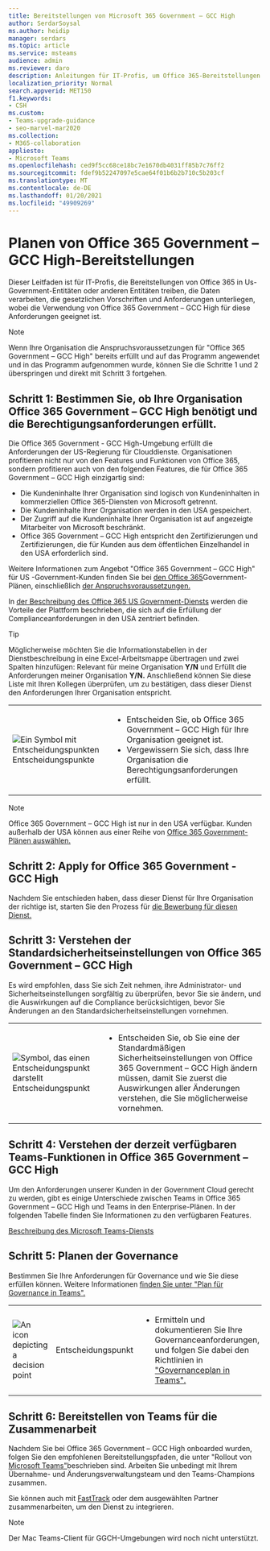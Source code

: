```yaml
---
title: Bereitstellungen von Microsoft 365 Government – GCC High
author: SerdarSoysal
ms.author: heidip
manager: serdars
ms.topic: article
ms.service: msteams
audience: admin
ms.reviewer: daro
description: Anleitungen für IT-Profis, um Office 365-Bereitstellungen in Entitäten zu treiben, die Daten verarbeiten, die den Vorschriften der US-Regierung unterliegen.
localization_priority: Normal
search.appverid: MET150
f1.keywords:
- CSH
ms.custom:
- Teams-upgrade-guidance
- seo-marvel-mar2020
ms.collection:
- M365-collaboration
appliesto:
- Microsoft Teams
ms.openlocfilehash: ced9f5cc68ce18bc7e1670db4031ff85b7c76ff2
ms.sourcegitcommit: fdef9b52247097e5cae64f01b6b2b710c5b203cf
ms.translationtype: MT
ms.contentlocale: de-DE
ms.lasthandoff: 01/20/2021
ms.locfileid: "49909269"
---
```

# <a name="plan-for-office-365-government---gcc-high-deployments"></a>Planen von Office 365 Government – GCC High-Bereitstellungen

Dieser Leitfaden ist für IT-Profis, die Bereitstellungen von Office 365 in Us-Government-Entitäten oder anderen Entitäten treiben, die Daten verarbeiten, die gesetzlichen Vorschriften und Anforderungen unterliegen, wobei die Verwendung von Office 365 Government – GCC High für diese Anforderungen geeignet ist.

> [!NOTE]
> Wenn Ihre Organisation die Anspruchsvoraussetzungen für "Office 365 Government – GCC High" bereits erfüllt und auf das Programm angewendet und in das Programm aufgenommen wurde, können Sie die Schritte 1 und 2 überspringen und direkt mit Schritt 3 fortgehen.

## <a name="step-1-determine-whether-your-organization-needs-office-365-government---gcc-high-and-meets-eligibility-requirements"></a>Schritt 1: Bestimmen Sie, ob Ihre Organisation Office 365 Government – GCC High benötigt und die Berechtigungsanforderungen erfüllt. 

Die Office 365 Government - GCC High-Umgebung erfüllt die Anforderungen der US-Regierung für Clouddienste. Organisationen profitieren nicht nur von den Features und Funktionen von Office 365, sondern profitieren auch von den folgenden Features, die für Office 365 Government – GCC High einzigartig sind:

- Die Kundeninhalte Ihrer Organisation sind logisch von Kundeninhalten in kommerziellen Office 365-Diensten von Microsoft getrennt.
- Die Kundeninhalte Ihrer Organisation werden in den USA gespeichert.
- Der Zugriff auf die Kundeninhalte Ihrer Organisation ist auf angezeigte Mitarbeiter von Microsoft beschränkt.
- Office 365 Government – GCC High entspricht den Zertifizierungen und Zertifizierungen, die für Kunden aus dem öffentlichen Einzelhandel in den USA erforderlich sind.

Weitere Informationen zum Angebot "Office 365 Government – GCC High" für US -Government-Kunden finden Sie bei [den Office 365](https://products.office.com/government/compare-office-365-government-plans)Government-Plänen, einschließlich [der Anspruchsvoraussetzungen.](https://products.office.com/government/compare-office-365-government-plans#EligibilityRequirements)

In [der Beschreibung des Office 365 US Government-Diensts](https://docs.microsoft.com/office365/servicedescriptions/office-365-platform-service-description/office-365-us-government/office-365-us-government) werden die Vorteile der Plattform beschrieben, die sich auf die Erfüllung der Complianceanforderungen in den USA zentriert befinden.


> [!Tip]
> Möglicherweise möchten Sie die Informationstabellen in der Dienstbeschreibung in eine Excel-Arbeitsmappe übertragen und zwei Spalten hinzufügen: Relevant für meine Organisation **Y/N** und Erfüllt die Anforderungen meiner Organisation **Y/N.** Anschließend können Sie diese Liste mit Ihren Kollegen überprüfen, um zu bestätigen, dass dieser Dienst den Anforderungen Ihrer Organisation entspricht.


|    |     |
|-----------|------------|
| ![Ein Symbol mit Entscheidungspunkten](media/audio_conferencing_image7.png) <br/>Entscheidungspunkte|<ul><li>Entscheiden Sie, ob Office 365 Government – GCC High für Ihre Organisation geeignet ist.</li><li>Vergewissern Sie sich, dass Ihre Organisation die Berechtigungsanforderungen erfüllt.</li></ul> |

> [!Note]
> Office 365 Government – GCC High ist nur in den USA verfügbar. Kunden außerhalb der USA können aus einer Reihe von [Office 365 Government-Plänen auswählen.](https://products.office.com/en/government/compare-office-365-government-plans)

## <a name="step-2-apply-for-office-365-government---gcc-high"></a>Schritt 2: Apply for Office 365 Government - GCC High

Nachdem Sie entschieden haben, dass dieser Dienst für Ihre Organisation der richtige ist, starten Sie den Prozess für [die Bewerbung für diesen Dienst.](https://products.office.com/government/eligibility-validation)


## <a name="step-3-understand-office-365-government---gcc-high-default-security-settings"></a>Schritt 3: Verstehen der Standardsicherheitseinstellungen von Office 365 Government – GCC High

Es wird empfohlen, dass Sie [](enable-features-office-365.md) sich Zeit nehmen, ihre Administrator- und Sicherheitseinstellungen sorgfältig zu überprüfen, bevor Sie sie ändern, und die Auswirkungen auf die Compliance berücksichtigen, bevor Sie Änderungen an den Standardsicherheitseinstellungen vornehmen.

|    |     |
|-----------|------------|
| ![Symbol, das einen Entscheidungspunkt darstellt](media/audio_conferencing_image7.png) <br/>Entscheidungspunkt|<ul><li>Entscheiden Sie, ob Sie eine der Standardmäßigen Sicherheitseinstellungen von Office 365 Government – GCC High ändern müssen, damit Sie zuerst die Auswirkungen aller Änderungen verstehen, die Sie möglicherweise vornehmen.</li></ul> |


## <a name="step-4-understand-which-teams-capabilities-are-currently-available-in-office-365-government---gcc-high"></a>Schritt 4: Verstehen der derzeit verfügbaren Teams-Funktionen in Office 365 Government – GCC High

Um den Anforderungen unserer Kunden in der Government Cloud gerecht zu werden, gibt es einige Unterschiede zwischen Teams in Office 365 Government – GCC High und Teams in den Enterprise-Plänen. In der folgenden Tabelle finden Sie Informationen zu den verfügbaren Features.

[Beschreibung des Microsoft Teams-Diensts](https://docs.microsoft.com/office365/servicedescriptions/teams-service-description)

## <a name="step-5-plan-for-governance"></a>Schritt 5: Planen der Governance

Bestimmen Sie Ihre Anforderungen für Governance und wie Sie diese erfüllen können. Weitere Informationen [finden Sie unter "Plan für Governance in Teams".](plan-teams-governance.md)

|         |         |         |
|---------|---------|---------|
|<img src="media/audio_conferencing_image7.png" alt="An icon depicting a decision point"/>|Entscheidungspunkt |<ul><li>Ermitteln und dokumentieren Sie Ihre Governanceanforderungen, und folgen Sie dabei den Richtlinien in ["Governanceplan in Teams".](plan-teams-governance.md) </li></ul>|

## <a name="step-6-deploy-teams-for-collaboration"></a>Schritt 6: Bereitstellen von Teams für die Zusammenarbeit

Nachdem Sie bei Office 365 Government – GCC High onboarded wurden, folgen Sie den empfohlenen Bereitstellungspfaden, die unter "Rollout von [Microsoft Teams"](How-to-roll-out-teams.md)beschrieben sind. Arbeiten Sie unbedingt mit Ihrem Übernahme- und Änderungsverwaltungsteam und den Teams-Champions zusammen.

Sie können auch mit [FastTrack](https://www.microsoft.com/fasttrack) oder dem ausgewählten Partner zusammenarbeiten, um den Dienst zu integrieren.

> [!NOTE]
> Der Mac Teams-Client für GGCH-Umgebungen wird noch nicht unterstützt.

